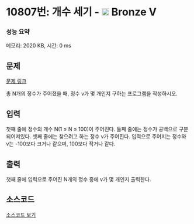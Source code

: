 # 10807번: 개수 세기 - <img src="https://static.solved.ac/tier_small/1.svg" style="height:20px" /> Bronze V

<!-- performance -->
### 성능 요약
메모리: 2020 KB, 시간: 0 ms
<!-- end -->

## 문제

[문제 링크](https://boj.kr/10807)

<p>총 N개의 정수가 주어졌을 때, 정수 v가 몇 개인지 구하는 프로그램을 작성하시오.</p>

## 입력

<p>첫째 줄에 정수의 개수 N(1 ≤ N ≤ 100)이&nbsp;주어진다. 둘째 줄에는 정수가 공백으로 구분되어져있다.&nbsp;셋째 줄에는 찾으려고 하는 정수 v가 주어진다.&nbsp;입력으로 주어지는 정수와 v는 -100보다 크거나 같으며, 100보다 작거나 같다.</p>

## 출력

<p>첫째 줄에 입력으로 주어진 N개의 정수 중에 v가 몇 개인지 출력한다.</p>

## 소스코드

[소스코드 보기](개수%20세기.cpp)